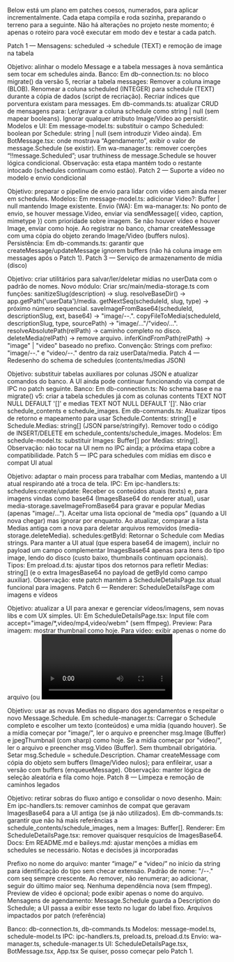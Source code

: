 Below está um plano em patches coesos, numerados, para aplicar incrementalmente. Cada etapa compila e roda sozinha, preparando o terreno para a seguinte. Não há alterações no projeto neste momento; é apenas o roteiro para você executar em modo dev e testar a cada patch.

Patch 1 — Mensagens: scheduled → schedule (TEXT) e remoção de image na tabela

Objetivo: alinhar o modelo Message e a tabela messages à nova semântica sem tocar em schedules ainda.
Banco:
Em db-connection.ts: no bloco migrate() da versão 5, recriar a tabela messages:
Remover a coluna image (BLOB).
Renomear a coluna scheduled (INTEGER) para schedule (TEXT) durante a cópia de dados (script de recriação).
Recriar índices que porventura existam para messages.
Em db-commands.ts: atualizar CRUD de mensagens para:
Ler/gravar a coluna schedule como string | null (sem mapear booleans).
Ignorar qualquer atributo Image/Video ao persistir.
Modelos e UI:
Em message-model.ts: substituir o campo Scheduled: boolean por Schedule: string | null (sem introduzir Video ainda).
Em BotMessage.tsx: onde mostrava “Agendamento”, exibir o valor de message.Schedule (se existir).
Em wa-manager.ts: remover coerções “!!message.Scheduled”; usar truthiness de message.Schedule se houver lógica condicional.
Observação: esta etapa mantém todo o restante intocado (schedules continuam como estão).
Patch 2 — Suporte a vídeo no modelo e envio condicional

Objetivo: preparar o pipeline de envio para lidar com vídeo sem ainda mexer em schedules.
Modelos:
Em message-model.ts: adicionar Video?: Buffer | null mantendo Image existente.
Envio (WA):
Em wa-manager.ts:
No ponto de envio, se houver message.Video, enviar via sendMessage({ video, caption, mimetype }) com prioridade sobre imagem.
Se não houver vídeo e houver Image, enviar como hoje.
Ao registrar no banco, chamar createMessage com uma cópia do objeto zerando Image/Video (buffers nulos).
Persistência:
Em db-commands.ts: garantir que createMessage/updateMessage ignorem buffers (não há coluna image em messages após o Patch 1).
Patch 3 — Serviço de armazenamento de mídia (disco)

Objetivo: criar utilitários para salvar/ler/deletar mídias no userData com o padrão de nomes.
Novo módulo:
Criar src/main/media-storage.ts com funções:
sanitizeSlug(description) → slug.
resolveBaseDir() → app.getPath('userData')/media.
getNextSeq(scheduleId, slug, type) → próximo número sequencial.
saveImageFromBase64(scheduleId, descriptionSlug, ext, base64) → "image/<scheduleId>-<slug>-<seq>.<ext>".
copyFileToMedia(scheduleId, descriptionSlug, type, sourcePath) → "image/..."/"video/...".
resolveAbsolutePath(relPath) → caminho completo no disco.
deleteMedia(relPath) → remove arquivo.
inferKindFromPath(relPath) → "image" | "video" baseado no prefixo.
Convenção:
Strings com prefixo: "image/<scheduleId>-<slug>-<seq>.<ext>" e "video/<scheduleId>-<slug>-<seq>.<ext>" dentro da raiz userData/media.
Patch 4 — Redesenho do schema de schedules (contents/medias JSON)

Objetivo: substituir tabelas auxiliares por colunas JSON e atualizar comandos do banco. A UI ainda pode continuar funcionando via compat de IPC no patch seguinte.
Banco:
Em db-connection.ts:
No schema base e na migrate() v5: criar a tabela schedules já com as colunas contents TEXT NOT NULL DEFAULT '[]' e medias TEXT NOT NULL DEFAULT '[]'.
Não criar schedule_contents e schedule_images.
Em db-commands.ts:
Atualizar tipos de retorno e mapeamento para usar Schedule.Contents: string[] e Schedule.Medias: string[] (JSON parse/stringify).
Remover todo o código de INSERT/DELETE em schedule_contents/schedule_images.
Modelos:
Em schedule-model.ts: substituir Images: Buffer[] por Medias: string[].
Observação: não tocar na UI nem no IPC ainda; a próxima etapa cobre a compatibilidade.
Patch 5 — IPC para schedules com mídias em disco e compat UI atual

Objetivo: adaptar o main process para trabalhar com Medias, mantendo a UI atual respirando até a troca de tela.
IPC:
Em ipc-handlers.ts:
schedules:create/update:
Receber os conteúdos atuais (texts) e, para imagens vindas como base64 (ImagesBase64 do renderer atual), usar media-storage.saveImageFromBase64 para gravar e popular Medias (apenas "image/...").
Aceitar uma lista opcional de “media ops” (quando a UI nova chegar) mas ignorar por enquanto.
Ao atualizar, comparar a lista Medias antiga com a nova para deletar arquivos removidos (media-storage.deleteMedia).
schedules:getById:
Retornar o Schedule com Medias strings.
Para manter a UI atual (que espera base64 de imagem), incluir no payload um campo complementar ImagesBase64 apenas para itens do tipo image, lendo do disco (custo baixo, thumbnails continuam opcionais).
Tipos:
Em preload.d.ts: ajustar tipos dos retornos para refletir Medias: string[] (e o extra ImagesBase64 no payload de getById como campo auxiliar).
Observação: este patch mantém a ScheduleDetailsPage.tsx atual funcional para imagens.
Patch 6 — Renderer: ScheduleDetailsPage com imagens e vídeos

Objetivo: atualizar a UI para anexar e gerenciar vídeos/imagens, sem novas libs e com UX simples.
UI:
Em ScheduleDetailsPage.tsx:
Input file com accept="image/\*,video/mp4,video/webm" (sem ffmpeg).
Preview:
Para imagem: mostrar thumbnail como hoje.
Para vídeo: exibir apenas o nome do arquivo (ou <video controls> se playback suportar, mas não obrigatório).
Colagem (paste):
Manter apenas para imagem (clipboard).
Lista de mídias:
Exibir índice, tipo (por prefixo image/ ou video/), nome do arquivo.
Permitir remover itens; ao remover, mandar a intenção para o IPC que apagará o arquivo.
Validação: aceitar conteúdo textual OU pelo menos uma mídia (imagem ou vídeo).
Em App.tsx: onde prepara schedule para detalhes, parar de depender de ImagesBase64 no estado (usando Medias).
Preload:
Em preload.ts e preload.d.ts: se necessário, expor chamadas auxiliares do IPC para anexar mídias (ou reusar as atuais create/update com payload adequado).
Observação: a partir daqui, remover gradualmente a dependência de ImagesBase64 do lado do renderer.
Patch 7 — Schedule Manager: leitura de disco, escolha de mídia e marcação de schedule

Objetivo: usar as novas Medias no disparo dos agendamentos e respeitar o novo Message.Schedule.
Em schedule-manager.ts:
Carregar o Schedule completo e escolher um texto (conteúdos) e uma mídia (quando houver).
Se a mídia começar por "image/", ler o arquivo e preencher msg.Image (Buffer) e jpegThumbnail (com sharp) como hoje.
Se a mídia começar por "video/", ler o arquivo e preencher msg.Video (Buffer). Sem thumbnail obrigatória.
Setar msg.Schedule = schedule.Description.
Chamar createMessage com cópia do objeto sem buffers (Image/Video nulos); para enfileirar, usar a versão com buffers (enqueueMessage).
Observação: manter lógica de seleção aleatória e fila como hoje.
Patch 8 — Limpeza e remoção de caminhos legados

Objetivo: retirar sobras do fluxo antigo e consolidar o novo desenho.
Main:
Em ipc-handlers.ts: remover caminhos de compat que geravam ImagesBase64 para a UI antiga (se já não utilizados).
Em db-commands.ts: garantir que não há mais referências a schedule_contents/schedule_images, nem a Images: Buffer[].
Renderer:
Em ScheduleDetailsPage.tsx: remover quaisquer resquícios de ImagesBase64.
Docs:
Em README.md e baileys.md: ajustar menções a mídias em schedules se necessário.
Notas e decisões já incorporadas

Prefixo no nome do arquivo: manter “image/” e “video/” no início da string para identificação do tipo sem checar extensão.
Padrão de nome: "<type>/<scheduleId>-<slug>-<seq>.<ext>" com seq sempre crescente. Ao remover, não renumerar; ao adicionar, seguir do último maior seq.
Nenhuma dependência nova (sem ffmpeg). Preview de vídeo é opcional; pode exibir apenas o nome do arquivo.
Mensagens de agendamento: Message.Schedule guarda a Description do Schedule; a UI passa a exibir esse texto no lugar do label fixo.
Arquivos impactados por patch (referência)

Banco: db-connection.ts, db-commands.ts
Modelos: message-model.ts, schedule-model.ts
IPC: ipc-handlers.ts, preload.ts, preload.d.ts
Envio: wa-manager.ts, schedule-manager.ts
UI: ScheduleDetailsPage.tsx, BotMessage.tsx, App.tsx
Se quiser, posso começar pelo Patch 1.
